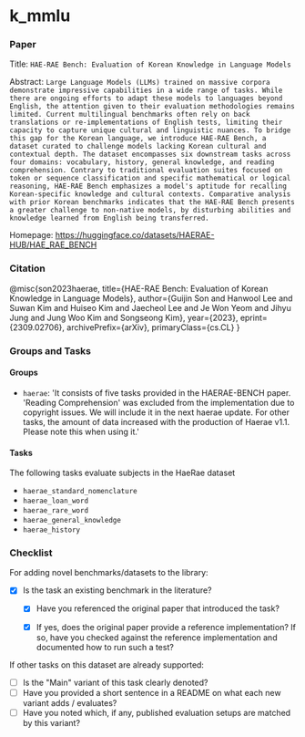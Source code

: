 # k_mmlu

### Paper

Title: `HAE-RAE Bench: Evaluation of Korean Knowledge in Language Models `

Abstract: `Large Language Models (LLMs) trained on massive corpora demonstrate impressive capabilities in a wide range of tasks. While there are ongoing efforts to adapt these models to languages beyond English, the attention given to their evaluation methodologies remains limited. Current multilingual benchmarks often rely on back translations or re-implementations of English tests, limiting their capacity to capture unique cultural and linguistic nuances. To bridge this gap for the Korean language, we introduce HAE-RAE Bench, a dataset curated to challenge models lacking Korean cultural and contextual depth. The dataset encompasses six downstream tasks across four domains: vocabulary, history, general knowledge, and reading comprehension. Contrary to traditional evaluation suites focused on token or sequence classification and specific mathematical or logical reasoning, HAE-RAE Bench emphasizes a model's aptitude for recalling Korean-specific knowledge and cultural contexts. Comparative analysis with prior Korean benchmarks indicates that the HAE-RAE Bench presents a greater challenge to non-native models, by disturbing abilities and knowledge learned from English being transferred.`

Homepage: https://huggingface.co/datasets/HAERAE-HUB/HAE_RAE_BENCH

### Citation

@misc{son2023haerae,
      title={HAE-RAE Bench: Evaluation of Korean Knowledge in Language Models}, 
      author={Guijin Son and Hanwool Lee and Suwan Kim and Huiseo Kim and Jaecheol Lee and Je Won Yeom and Jihyu Jung and Jung Woo Kim and Songseong Kim},
      year={2023},
      eprint={2309.02706},
      archivePrefix={arXiv},
      primaryClass={cs.CL}
}

### Groups and Tasks

#### Groups

* `haerae`: 'It consists of five tasks provided in the HAERAE-BENCH paper. 'Reading Comprehension' was excluded from the implementation due to copyright issues. We will include it in the next haerae update. For other tasks, the amount of data increased with the production of Haerae v1.1. Please note this when using it.'

#### Tasks

The following tasks evaluate subjects in the HaeRae dataset

- `haerae_standard_nomenclature`
- `haerae_loan_word`
- `haerae_rare_word`
- `haerae_general_knowledge`
- `haerae_history`

### Checklist

For adding novel benchmarks/datasets to the library:
* [x] Is the task an existing benchmark in the literature?
  * [x] Have you referenced the original paper that introduced the task?
  * [x] If yes, does the original paper provide a reference implementation? If so, have you checked against the reference implementation and documented how to run such a test?


If other tasks on this dataset are already supported:
* [ ] Is the "Main" variant of this task clearly denoted?
* [ ] Have you provided a short sentence in a README on what each new variant adds / evaluates?
* [ ] Have you noted which, if any, published evaluation setups are matched by this variant?
